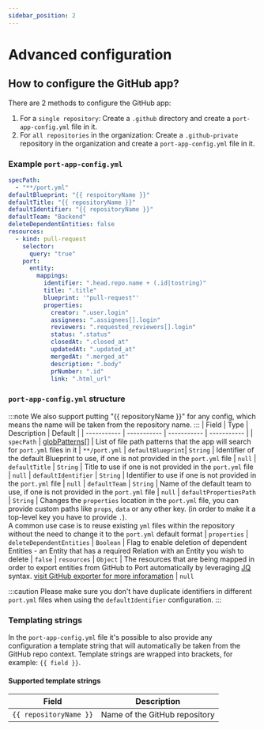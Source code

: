 ```yaml
---
sidebar_position: 2
---
```


# Advanced configuration

## How to configure the GitHub app?

There are 2 methods to configure the GitHub app:

1. For a `single repository`: Create a `.github` directory and create a `port-app-config.yml` file in it.
2. For `all repositories` in the organization: Create a `.github-private` repository in the organization and create a `port-app-config.yml` file in it.

### Example `port-app-config.yml`

```yaml showLineNumbers
specPath:
  - "**/port.yml"
defaultBlueprint: "{{ respoitoryName }}"
defaultTitle: "{{ repositoryName }}"
defaultIdentifier: "{{ repositoryName }}"
defaultTeam: "Backend"
deleteDependentEntities: false
resources:
  - kind: pull-request
    selector:
      query: "true"
    port:
      entity:
        mappings:
          identifier: ".head.repo.name + (.id|tostring)"
          title: ".title"
          blueprint: '"pull-request"'
          properties:
            creator: ".user.login"
            assignees: ".assignees[].login"
            reviewers: ".requested_reviewers[].login"
            status: ".status"
            closedAt: ".closed_at"
            updatedAt: ".updated_at"
            mergedAt: ".merged_at"
            description: ".body"
            prNumber: ".id"
            link: ".html_url"
```

### `port-app-config.yml` structure

:::note
We also support putting "{{ repositoryName }}" for any config, which means the name will be taken from the repository name.
:::
| Field | Type | Description | Default |
| ----------- | ----------- | ----------- | ----------- |
| `specPath` | [globPatterns](https://www.malikbrowne.com/blog/a-beginners-guide-glob-patterns)[] | List of file path patterns that the app will search for `port.yml` files in it | `**/port.yml`
| `defaultBlueprint`| `String` | Identifier of the default Blueprint to use, if one is not provided in the `port.yml` file | `null`
| `defaultTitle` | `String` | Title to use if one is not provided in the `port.yml` file | `null`
| `defaultIdentifier` | `String` | Identifier to use if one is not provided in the `port.yml` file | `null`
| `defaultTeam` | `String` | Name of the default team to use, if one is not provided in the `port.yml` file | `null`
| `defaultPropertiesPath` | `String` | Changes the `properties` location in the `port.yml` file, you can provide custom paths like `props`, `data` or any other key. (in order to make it a top-level key you have to provide `.`).<br/> A common use case is to reuse existing `yml` files within the repository without the need to change it to the `port.yml` default format | `properties`
| `deleteDependentEntities` | `Boolean` | Flag to enable deletion of dependent Entities - an Entity that has a required Relation with an Entity you wish to delete | `false`
| `resources` | `Object` | The resources that are being mapped in order to export entities from GitHub to Port automatically by leveraging [JQ](https://stedolan.github.io/jq/manual/) syntax. [visit GitHub exporter for more inforamation](../github-app/exporter/Introduction.md) | `null`

:::caution
Please make sure you don't have duplicate identifiers in different `port.yml` files when using the `defaultIdentifier` configuration.
:::

### Templating strings

In the `port-app-config.yml` file it's possible to also provide any configuration a template string that will automatically be taken from the GitHub repo context. Template strings are wrapped into brackets, for example: `{{ field }}`.

#### Supported template strings

| Field                  | Description                   |
| ---------------------- | ----------------------------- |
| `{{ repositoryName }}` | Name of the GitHub repository |
